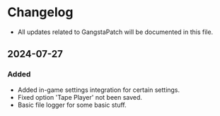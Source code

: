 # Changelog

- All updates related to GangstaPatch will be documented in this file.

## 2024-07-27
### Added
- Added in-game settings integration for certain settings.
- Fixed option 'Tape Player' not been saved.
- Basic file logger for some basic stuff.